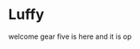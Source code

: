 # Luffy
welcome
gear five is here and it is op 
 
 
     
  
          
                              
                                      
                                                
                                                                    
                                           
                                       
                        
            
     
 

